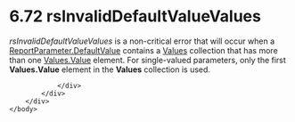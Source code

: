 <html dir="LTR" xmlns:mshelp="http://msdn.microsoft.com/mshelp" xmlns:ddue="http://ddue.schemas.microsoft.com/authoring/2003/5" xmlns:xlink="http://www.w3.org/1999/xlink" xmlns:tool="http://www.microsoft.com/tooltip">
    <head>
        <meta http-equiv="Content-Type" content="text/html; CHARSET=utf-8"></meta>
        <meta name="save" content="history"></meta>
        <title>6.72 rsInvalidDefaultValueValues</title>
        <xml>
            <mshelp:toctitle title="6.72 rsInvalidDefaultValueValues"></mshelp:toctitle>
            <mshelp:rltitle title="[MS-RDL]: rsInvalidDefaultValueValues"></mshelp:rltitle>
            <mshelp:keyword index="A" term="4a2bf5a6-345a-4262-90e2-4a2df5bc81c5"></mshelp:keyword>
            <mshelp:attr name="DCSext.ContentType" value="open specification"></mshelp:attr>
            <mshelp:attr name="AssetID" value="4a2bf5a6-345a-4262-90e2-4a2df5bc81c5"></mshelp:attr>
            <mshelp:attr name="TopicType" value="kbRef"></mshelp:attr>
            <mshelp:attr name="DCSext.Title" value="[MS-RDL]: rsInvalidDefaultValueValues" />
        </xml>
    </head>
    <body>
        <div id="header">
            <h1 class="heading">6.72 rsInvalidDefaultValueValues</h1>
        </div>
        <div id="mainSection">
            <div id="mainBody">
                <div id="allHistory" class="saveHistory"></div>
                <div id="sectionSection0" class="section" name="collapseableSection">
                    

<p><i>rsInvalidDefaultValueValues</i> is a non-critical error
that will occur when a <a href="8e66448d-9239-490c-8c81-5d4bce32e4d8.md">ReportParameter.DefaultValue</a>
contains a <a href="5cf2cc6f-04ae-448c-ad45-ec6e3f7acdf4.md">Values</a>
collection that has more than one <a href="6d1d760f-fc6f-4450-bacd-b0de538016fc.md">Values.Value</a> element. For
single-valued parameters, only the first <b>Values.Value</b> element in the <b>Values</b>
collection is used.</p>


                </div>
            </div>
        </div>
    </body>
</html>